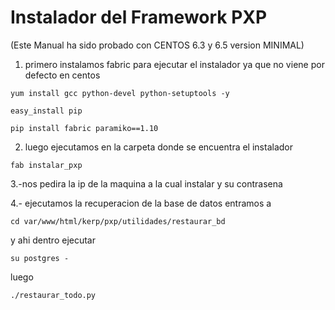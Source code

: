 Instalador del Framework PXP
===============================

(Este Manual ha sido probado con CENTOS 6.3 y 6.5 version MINIMAL) 

1) primero instalamos fabric para ejecutar el instalador ya que no viene por defecto en centos

```yum install gcc python-devel python-setuptools -y```

```easy_install pip```

```pip install fabric paramiko==1.10```


2) luego ejecutamos en la carpeta donde se encuentra el instalador

```fab instalar_pxp```

3.-nos pedira la ip de la maquina a la cual instalar y su contrasena

4.- ejecutamos la recuperacion de la base de datos entramos a 

```cd var/www/html/kerp/pxp/utilidades/restaurar_bd```

y ahi dentro ejecutar 

```su postgres -```

luego

```./restaurar_todo.py```
